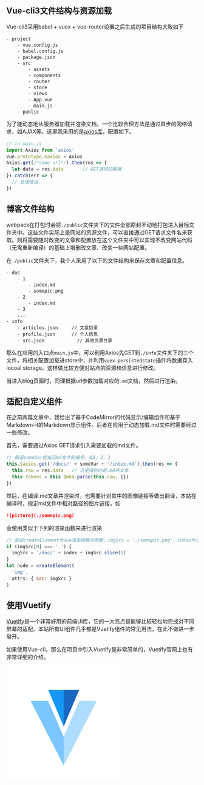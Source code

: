 ## Vue-cli3文件结构与资源加载

Vue-cli3采用babel + vuex + vue-router设置之后生成的项目结构大致如下

```
- project
	- vue.config.js
	- babel.config.js
	- package.json
	- src
		- assets
		- components
		- router
		- store
		- views
		- App.vue
		- main.js
	- public
```

为了能动态地从服务器加载并渲染文档，一个比较合理方法是通过异步的网络请求，如AJAX等。这里我采用的是[axios库](https://www.axios.com/)，配置如下。

```javascript
// in main.js
import Axios from 'axios'
Vue.prototype.$axios = Axios
Axios.get(/*some url*/).then(res => {
  let data = res.data		// GET返回的数据
}).catch(err => {
  // 处理错误
})
```

## 博客文件结构

webpack在打包时会将`./public`文件夹下的文件全部原封不动地打包进入目标文件夹中。这些文件实际上是网站的资源文件，可以直接通过GET请求文件名来获取。则将需要随时改变的文章和配置放在这个文件夹中可以实现不改变网站代码（无需重新编译）的基础上增删改文章、改变一些网站配置。

在`./public`文件夹下，我个人采用了以下的文件结构来保存文章和配置信息。

```
- doc
	- 1
		- index.md
		- somepic.png
	- 2
		- index.md
	- 3
	...
- info
	- articles.json		// 文章目录
	- profile.json		// 个人信息
	- src.json			  // 其他资源目录
```

那么在应用的入口点`main.js`中，可以利用Axios先GET到`./info`文件夹下的三个文件，将相关配置加载进store中，并利用`vuex-persistedstate`插件将数据存入locoal storage。这样做比较方便对站点的资源和信息进行修改。

当进入blog页面时，同理根据url参数加载对应的`.md`文档，然后进行渲染。

## 适配自定义组件

在之前两篇文章中，我给出了基于CodeMirror的代码显示/编辑组件和基于Markdown-it的Markdown显示组件。后者在应用于动态加载.md文件时需要经过一些修改。

首先，需要通过Axios GET请求引入需要加载的md文件。

```javascript
// 假设someVar能指示md文件的编号，如1，2，3
this.$axios.get('/docs/' + someVar + '/index.md').then(res => {
  this.raw = res.data	// 这里得到的是.md纯文本
  this.tokens = this.$mkd.parse(this.raw, {})
})
```

然后，在编译.md文章并渲染时，也需要针对其中的图像链接等做出翻译，本站在编译时，规定md文件中相对路径的图片链接，如

```markdown
![picture](./somepic.png)
```

会使用类似于下列的渲染函数来进行渲染

```javascript
// 假设createElement为Vue渲染函数的参数，imgSrc = './somepic.png'，index为文章编号
if (imgSrc[0] === '.') {
  imgSrc = '/doc/' + index + imgSrc.slice(1)
}
let node = createElement(
  'img',
  attrs: { src: imgSrc }
)
```


## 使用Vuetify

[Vuetify](https://vuetifyjs.com/zh-Hans)是一个非常好用的前端UI库，它的一大亮点是能够比较轻松地完成对不同屏幕的适配。本站所有UI组件几乎都是Vuetify组件的常见用法，在此不做进一步展开。

如果使用Vue-cli，那么在项目中引入Vuetify是非常简单的，Vuetify官网上也有非常详细的介绍。

![Vue](./logo.webp)